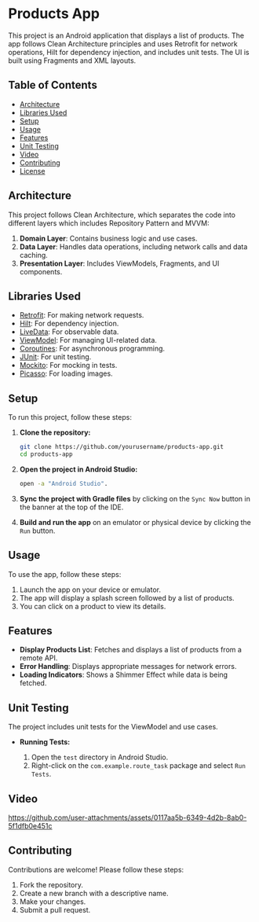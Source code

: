 # Products App

This project is an Android application that displays a list of products. The app follows Clean Architecture principles and uses Retrofit for network operations, Hilt for dependency injection, and includes unit tests. The UI is built using Fragments and XML layouts.

## Table of Contents

- [Architecture](#architecture)
- [Libraries Used](#libraries-used)
- [Setup](#setup)
- [Usage](#usage)
- [Features](#features)
- [Unit Testing](#unit-testing)
- [Video](#video)
- [Contributing](#contributing)
- [License](#license)

## Architecture

This project follows Clean Architecture, which separates the code into different layers which includes Repository Pattern and MVVM:

1. **Domain Layer**: Contains business logic and use cases.
2. **Data Layer**: Handles data operations, including network calls and data caching.
3. **Presentation Layer**: Includes ViewModels, Fragments, and UI components.

## Libraries Used

- [Retrofit](https://square.github.io/retrofit/): For making network requests.
- [Hilt](https://dagger.dev/hilt/): For dependency injection.
- [LiveData](https://developer.android.com/topic/libraries/architecture/livedata): For observable data.
- [ViewModel](https://developer.android.com/topic/libraries/architecture/viewmodel): For managing UI-related data.
- [Coroutines](https://developer.android.com/kotlin/coroutines): For asynchronous programming.
- [JUnit](https://junit.org/junit5/): For unit testing.
- [Mockito](https://site.mockito.org/): For mocking in tests.
- [Picasso](https://square.github.io/picasso/): For loading images.


## Setup

To run this project, follow these steps:

1. **Clone the repository:**

    ```sh
    git clone https://github.com/yourusername/products-app.git
    cd products-app
    ```

2. **Open the project in Android Studio:**

    ```sh
    open -a "Android Studio".
    ```

3. **Sync the project with Gradle files** by clicking on the `Sync Now` button in the banner at the top of the IDE.

4. **Build and run the app** on an emulator or physical device by clicking the `Run` button.

## Usage

To use the app, follow these steps:

1. Launch the app on your device or emulator.
2. The app will display a splash screen followed by a list of products.
3. You can click on a product to view its details.

## Features

- **Display Products List**: Fetches and displays a list of products from a remote API.
- **Error Handling**: Displays appropriate messages for network errors.
- **Loading Indicators**: Shows a Shimmer Effect while data is being fetched.

## Unit Testing

The project includes unit tests for the ViewModel and use cases.

- **Running Tests:**
  
    1. Open the `test` directory in Android Studio.
    2. Right-click on the `com.example.route_task` package and select `Run Tests`.

## Video

https://github.com/user-attachments/assets/0117aa5b-6349-4d2b-8ab0-5f1dfb0e451c

## Contributing

Contributions are welcome! Please follow these steps:

1. Fork the repository.
2. Create a new branch with a descriptive name.
3. Make your changes.
4. Submit a pull request.

